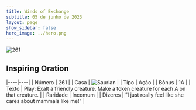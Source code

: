 ```yaml
---
title: Winds of Exchange
subtitle: 05 de junho de 2023
layout: page
show_sidebar: false
hero_image: ../hero.png
---
```


![261](https://mastervault-storage-prod.s3.amazonaws.com/media/card_front/en/600_261_219432a2c815_en.png)


## Inspiring Oration

|----|----|
| Número | 261 |
| Casa | ![Saurian](https://archonarcana.com/images/thumb/9/9e/Saurian_P.png/22px-Saurian_P.png "Sauro") |
| Tipo | Ação |
| Bônus | 1A |
| Texto | Play: Exalt a friendly creature. Make a token creature for each A on that creature.  |
| Raridade | Incomum |
| Dizeres | ”I just really feel like she cares about mammals like me!”   |
